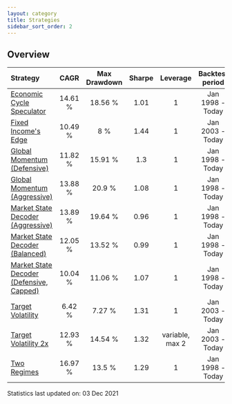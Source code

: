 ```yaml
---
layout: category
title: Strategies
sidebar_sort_order: 2
---
```


## Overview

| Strategy | CAGR | Max Drawdown | Sharpe | Leverage | Backtest period |
| :------- | :--: | :----------: | :----: | :------: | :-------------: |
| [Economic Cycle Speculator](/strategies/economic-cycle-speculator) | 14.61 % | 18.56 % | 1.01 | 1 | Jan 1998 - Today |
| [Fixed Income's Edge](/strategies/fixed-incomes-edge) | 10.49 % | 8 % | 1.44 | 1 | Jan 2003 - Today |
| [Global Momentum (Defensive)](/strategies/global-momentum-defensive) | 11.82 % | 15.91 % | 1.3 | 1 | Jan 1998 - Today |
| [Global Momentum (Aggressive)](/strategies/global-momentum-aggressive) | 13.88 % | 20.9 % | 1.08 | 1 | Jan 1998 - Today |
| [Market State Decoder (Aggressive)](/strategies/market-state-decoder-aggressive) | 13.89 % | 19.64 % | 0.96 | 1 | Jan 1998 - Today |
| [Market State Decoder (Balanced)](/strategies/market-state-decoder-balanced) | 12.05 % | 13.52 % | 0.99 | 1 | Jan 1998 - Today |
| [Market State Decoder (Defensive, Capped)](/strategies/market-state-decoder-defensive) | 10.04 % | 11.06 % | 1.07 | 1 | Jan 1998 - Today |
| [Target Volatility](/strategies/target-volatility) | 6.42 % | 7.27 % | 1.31 | 1 | Jan 2003 - Today |
| [Target Volatility 2x](/strategies/target-volatility-2x) | 12.93 % | 14.54 % | 1.32 | variable, max 2 | Jan 2003 - Today |
| [Two Regimes](/strategies/two-regimes) | 16.97 % | 13.5 % | 1.29 | 1 | Jan 1998 - Today |

Statistics last updated on: 03 Dec 2021
